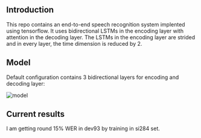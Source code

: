 Introduction
------------

This repo contains an end-to-end speech recognition system implented using
tensorflow. It uses bidirectional LSTMs in the encoding layer with attention
in the decoding layer. The LSTMs in the encoding layer are strided and in every
layer, the time dimension is reduced by 2.

Model
-----

Default configuration contains 3 bidirectional layers for encoding and decoding
layer:

![model](images/model.jpg)

Current results
---------------

I am getting round 15% WER in dev93 by training in si284 set.


